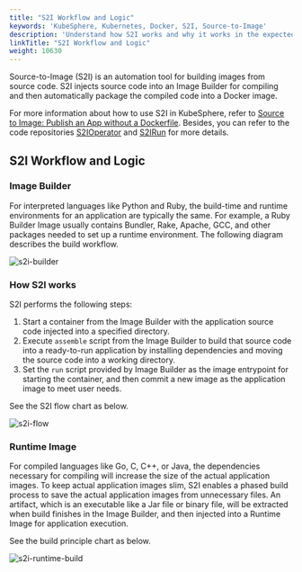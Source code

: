 ```yaml
---
title: "S2I Workflow and Logic"
keywords: 'KubeSphere, Kubernetes, Docker, S2I, Source-to-Image'
description: 'Understand how S2I works and why it works in the expected way.'
linkTitle: "S2I Workflow and Logic"
weight: 10630
---
```


Source-to-Image (S2I) is an automation tool for building images from source code. S2I injects source code into an Image Builder for compiling and then automatically package the compiled code into a Docker image.

For more information about how to use S2I in KubeSphere, refer to [Source to Image: Publish an App without a Dockerfile](../source-to-image/). Besides, you can refer to the code repositories [S2IOperator](https://github.com/kubesphere/s2ioperator#source-to-image-operator) and [S2IRun](https://github.com/kubesphere/s2irun#s2irun) for more details.

## S2I Workflow and Logic

### Image Builder

For interpreted languages like Python and Ruby, the build-time and runtime environments for an application are typically the same. For example, a Ruby Builder Image usually contains Bundler, Rake, Apache, GCC, and other packages needed to set up a runtime environment. The following diagram describes the build workflow.

![s2i-builder](/images/docs/project-user-guide/image-builder/s2i-intro/s2i-builder.png)

### How S2I works

S2I performs the following steps:

1. Start a container from the Image Builder with the application source code injected into a specified directory.
2. Execute `assemble` script from the Image Builder to build that source code into a ready-to-run application by installing dependencies and moving the source code into a working directory.
3. Set the `run` script provided by Image Builder as the image entrypoint for starting the container, and then commit a new image as the application image to meet user needs.

See the S2I flow chart as below.

![s2i-flow](/images/docs/project-user-guide/image-builder/s2i-intro/s2i-flow.png)

### Runtime Image

For compiled languages like Go, C, C++, or Java, the dependencies necessary for compiling will increase the size of the actual application images. To keep actual application images slim, S2I enables a phased build process to save the actual application images from unnecessary files. An artifact, which is an executable like a Jar file or binary file, will be extracted when build finishes in the Image Builder, and then injected into a Runtime Image for application execution.

See the build principle chart as below.

![s2i-runtime-build](/images/docs/project-user-guide/image-builder/s2i-intro/s2i-runtime-build.png)